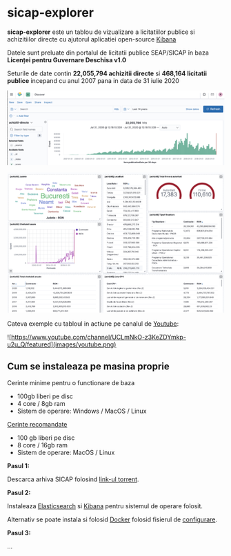 # sicap-explorer

**sicap-explorer** este un tablou de vizualizare a licitatiilor publice si achizitiilor directe cu ajutorul aplicatiei open-source [Kibana](https://www.elastic.co/kibana)

Datele sunt preluate din portalul de licitatii publice SEAP/SICAP în baza **Licenței pentru Guvernare Deschisa v1.0**

Seturile de date contin **22,055,794 achizitii directe** si **468,164 licitatii publice** incepand cu anul 2007 pana in data de 31 iulie 2020

![](images/achizitii-directe.png)

![](images/dashboard.png)

Cateva exemple cu tabloul in actiune pe canalul de [Youtube](https://www.youtube.com/channel/UCLmNkO-z3KeZDYmkp-u2u_Q/featured):

![https://www.youtube.com/channel/UCLmNkO-z3KeZDYmkp-u2u_Q/featured](images/youtube.png)

## Cum se instaleaza pe masina proprie

Cerinte minime pentru o functionare de baza

- 100gb liberi pe disc
- 4 core / 8gb ram
- Sistem de operare: Windows / MacOS / Linux

<u>Cerinte recomandate</u>

- 100 gb liberi pe disc
- 8 core / 16gb ram
- Sistem de operare: MacOS / Linux

**Pasul 1:**

Descarca arhiva SICAP folosind [link-ul torrent]().

**Pasul 2:**

Instaleaza [Elasticsearch](https://www.elastic.co/guide/en/elasticsearch/reference/current/install-elasticsearch.html) si [Kibana](https://www.elastic.co/guide/en/kibana/current/install.html) pentru sistemul de operare folosit.

Alternativ se poate instala si folosid [Docker](https://docs.docker.com/engine/install/) folosid fisierul de [configurare](docker/docker-compose.yml).

**Pasul 3:**

...
